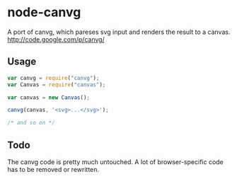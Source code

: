 # node-canvg

A port of canvg, which pareses svg input and renders the result to a canvas.
http://code.google.com/p/canvg/

## Usage
```` js
var canvg = require("canvg");
var Canvas = require("canvas");

var canvas = new Canvas();

canvg(canvas, '<svg>...</svg>');

/* and so on */

````

## Todo

The canvg code is pretty much untouched. A lot of browser-specific code has to be removed or rewritten.
